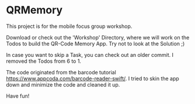 # QRMemory

This project is for the mobile focus group workshop.

Download or check out the 'Workshop' Directory, where we will work on the Todos to build the QR-Code Memory App.
Try not to look at the Solution ;)

In case you want to skip a Task, you can check out an older commit. I removed the Todos from 6 to 1.

The code originated from the barcode tutorial https://www.appcoda.com/barcode-reader-swift/. I tried to skin the app down and minimize the code and cleaned it up.

Have fun!
